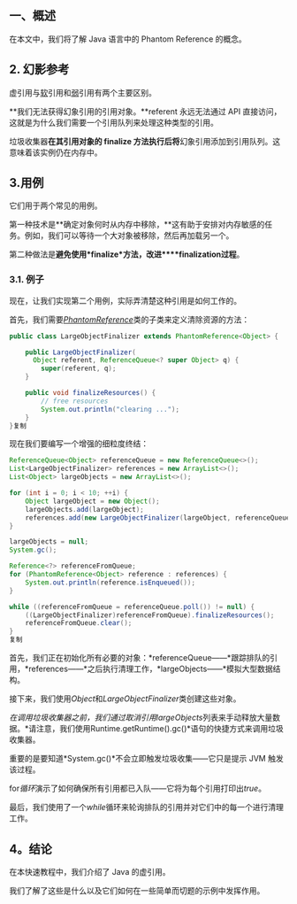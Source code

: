 ## **一、概述**

在本文中，我们将了解 Java 语言中的 Phantom Reference 的概念。

## **2. 幻影参考**

虚引用与[软](https://www.baeldung.com/java-soft-references)引用和[弱](https://www.baeldung.com/java-weak-reference)引用有两个主要区别。

**我们无法获得幻象引用的引用对象。**referent 永远无法通过 API 直接访问，这就是为什么我们需要一个引用队列来处理这种类型的引用。

垃圾收集器**在其引用对象的 finalize 方法执行后将**幻象引用添加到引用队列。这意味着该实例仍在内存中。

## **3.用例**

它们用于两个常见的用例。

第一种技术是**确定对象何时从内存中移除，**这有助于安排对内存敏感的任务。例如，我们可以等待一个大对象被移除，然后再加载另一个。

第二种做法是**避免使用\*finalize\*方法，改进****finalization过程**。

### **3.1. 例子**

现在，让我们实现第二个用例，实际弄清楚这种引用是如何工作的。

首先，我们需要[*PhantomReference*](https://docs.oracle.com/en/java/javase/11/docs/api/java.base/java/lang/ref/PhantomReference.html)类的子类来定义清除资源的方法：

```java
public class LargeObjectFinalizer extends PhantomReference<Object> {

    public LargeObjectFinalizer(
      Object referent, ReferenceQueue<? super Object> q) {
        super(referent, q);
    }

    public void finalizeResources() {
        // free resources
        System.out.println("clearing ...");
    }
}复制
```

现在我们要编写一个增强的细粒度终结：

```java
ReferenceQueue<Object> referenceQueue = new ReferenceQueue<>();
List<LargeObjectFinalizer> references = new ArrayList<>();
List<Object> largeObjects = new ArrayList<>();

for (int i = 0; i < 10; ++i) {
    Object largeObject = new Object();
    largeObjects.add(largeObject);
    references.add(new LargeObjectFinalizer(largeObject, referenceQueue));
}

largeObjects = null;
System.gc();

Reference<?> referenceFromQueue;
for (PhantomReference<Object> reference : references) {
    System.out.println(reference.isEnqueued());
}

while ((referenceFromQueue = referenceQueue.poll()) != null) {
    ((LargeObjectFinalizer)referenceFromQueue).finalizeResources();
    referenceFromQueue.clear();
}
复制
```

首先，我们正在初始化所有必要的对象：*referenceQueue——*跟踪排队的引用，*references——*之后执行清理工作，*largeObjects——*模拟大型数据结构。

接下来，我们使用*Object*和*LargeObjectFinalizer*类创建这些对象。

*在调用垃圾收集器之前，我们通过取消引用largeObjects*列表来手动释放大量数据。*请注意，我们使用Runtime.getRuntime().gc()*语句的快捷方式来调用垃圾收集器。

重要的是要知道*System.gc()*不会立即触发垃圾收集——它只是提示 JVM 触发该过程。

for*循环*演示了如何确保所有引用都已入队——它将为每个引用打印出*true*。

最后，我们使用了一个*while*循环来轮询排队的引用并对它们中的每一个进行清理工作。

## **4。结论**

在本快速教程中，我们介绍了 Java 的虚引用。

我们了解了这些是什么以及它们如何在一些简单而切题的示例中发挥作用。